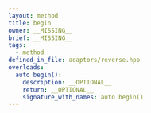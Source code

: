 ```yaml
---
layout: method
title: begin
owner: __MISSING__
brief: __MISSING__
tags:
  - method
defined_in_file: adaptors/reverse.hpp
overloads:
  auto begin():
    description: __OPTIONAL__
    return: __OPTIONAL__
    signature_with_names: auto begin()
---
```

